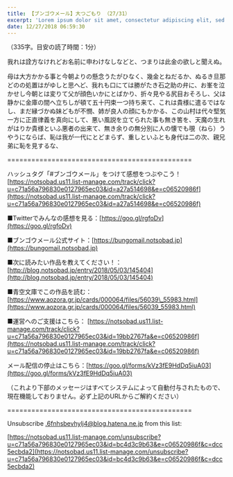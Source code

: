 ```yaml
---
title: 【ブンゴウメール】大つごもり （27/31）
excerpt: 'Lorem ipsum dolor sit amet, consectetur adipiscing elit, sed do eiusmod tempor incididunt ut labore et dolore magna aliqua. Praesent elementum facilisis leo vel fringilla est ullamcorper eget. At imperdiet dui accumsan sit amet nulla facilisi morbi tempus.'
date: 12/27/2018 06:59:30
---
```


（335字。目安の読了時間：1分）

我れは詮方なけれどお名前に申わけなしなどと、つまりは此金の欲しと聞えぬ。

母は大方かかる事と今朝よりの懸念うたがひなく、幾金とねだるか、ぬるき旦那どのの処置はがゆしと思へど、我れも口にては勝がたき石之助の弁に、お峯を泣かせし今朝とは変りて父が顔色いかにとばかり、折々見やる尻目おそろし、父は静かに金庫の間へ立ちしが頓て五十円束一つ持ち来て、これは貴様に遣るではなし、まだ縁づかぬ妹どもが不憫、姉が良人の顔にもかかる、この山村は代々堅気一方に正直律義を真向にして、悪い風説を立てられた事も無き筈を、天魔の生れがはりか貴様といふ悪者の出来て、無き余りの無分別に人の懐でも覗（ねら）うやうにならば、恥は我が一代にとどまらず、重しといふとも身代は二の次、親兄弟に恥を見するな、

\==============================================

ハッシュタグ「#ブンゴウメール」をつけて感想をつぶやこう！ [https://notsobad.us11.list-manage.com/track/click?u=c71a56a796830e0127965ec03&id=a27a514698&e=c06520986f](https://notsobad.us11.list-manage.com/track/click?u=c71a56a796830e0127965ec03&id=a27a514698&e=c06520986f)

■Twitterでみんなの感想を見る：[https://goo.gl/rgfoDv](https://goo.gl/rgfoDv)

■ブンゴウメール公式サイト：[https://bungomail.notsobad.jp](https://bungomail.notsobad.jp)

■次に読みたい作品を教えてください！：[http://blog.notsobad.jp/entry/2018/05/03/145404](http://blog.notsobad.jp/entry/2018/05/03/145404)

■青空文庫でこの作品を読む：[https://www.aozora.gr.jp/cards/000064/files/56039\_55983.html](https://www.aozora.gr.jp/cards/000064/files/56039_55983.html)

■運営へのご支援はこちら： [https://notsobad.us11.list-manage.com/track/click?u=c71a56a796830e0127965ec03&id=19bb2767fa&e=c06520986f](https://notsobad.us11.list-manage.com/track/click?u=c71a56a796830e0127965ec03&id=19bb2767fa&e=c06520986f)

メール配信の停止はこちら：[https://goo.gl/forms/kVz3fE9HdDq5iuA03](https://goo.gl/forms/kVz3fE9HdDq5iuA03)

（これより下部のメッセージはすべてシステムによって自動付与されたもので、現在機能しておりません。必ず上記のURLからご解約ください）

\==============================================

Unsubscribe .6fnhsbevhylj4@blog.hatena.ne.jp from this list:

[https://notsobad.us11.list-manage.com/unsubscribe?u=c71a56a796830e0127965ec03&id=bc4d3c9b63&e=c06520986f&c=dcc5ecbda2](https://notsobad.us11.list-manage.com/unsubscribe?u=c71a56a796830e0127965ec03&id=bc4d3c9b63&e=c06520986f&c=dcc5ecbda2)